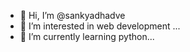 - 👋 Hi, I’m @sankyadhadve
- 👀 I’m interested in web development ...
- 🌱 I’m currently learning python...

<!---
sankyadhadve/sankyadhadve is a ✨ special ✨ repository because its `README.md` (this file) appears on your GitHub profile.
You can click the Preview link to take a look at your changes.
--->
